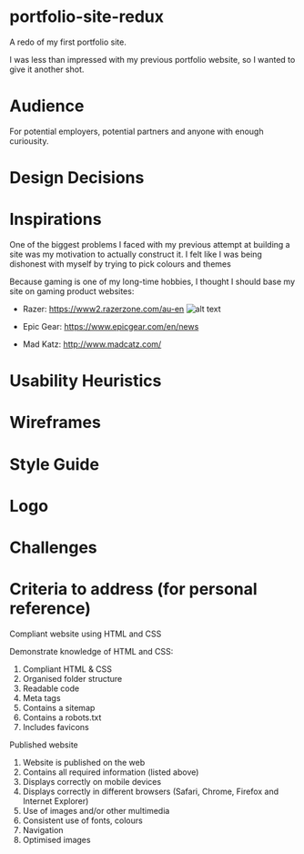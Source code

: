 # portfolio-site-redux
A redo of my first portfolio site.

I was less than impressed with my previous portfolio website, so I wanted to give it another shot.

# Audience
For potential employers, potential partners and anyone with enough curiousity.

# Design Decisions

# Inspirations
One of the biggest problems I faced with my previous attempt at building a site was my motivation to actually construct it. I felt like I was being dishonest with myself by trying to pick colours and themes

Because gaming is one of my long-time hobbies, I thought I should base my site on gaming product websites:

- Razer: https://www2.razerzone.com/au-en
![alt text](https://www2.razerzone.com/au-en/to/img.png)

- Epic Gear: https://www.epicgear.com/en/news
- Mad Katz: http://www.madcatz.com/

# Usability Heuristics

# Wireframes

# Style Guide

# Logo

# Challenges

# Criteria to address (for personal reference)
Compliant website using HTML and CSS

Demonstrate knowledge of HTML and CSS:
1. Compliant HTML & CSS
2. Organised folder structure
3. Readable code
4. Meta tags
5. Contains a sitemap
6. Contains a robots.txt
7. Includes favicons

Published website

1. Website is published on the web
2. Contains all required information (listed above)
5. Displays correctly on mobile devices
6. Displays correctly in different browsers (Safari, Chrome, Firefox and Internet Explorer)
7. Use of images and/or other multimedia
8. Consistent use of fonts, colours
9. Navigation
10. Optimised images

